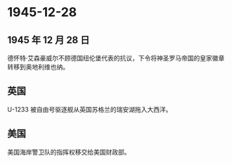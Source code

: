 # 1945-12-28

## 1945 年 12 月 28 日

德怀特·艾森豪威尔不顾德国纽伦堡代表的抗议，下令将神圣罗马帝国的皇家徽章转移到奥地利维也纳。

## 英国

U-1233 被自由号驱逐舰从英国苏格兰的瑞安湖拖入大西洋。

## 美国

美国海岸警卫队的指挥权移交给美国财政部。

